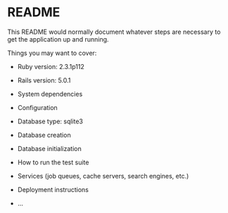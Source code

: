 # README

This README would normally document whatever steps are necessary to get the
application up and running.

Things you may want to cover:

* Ruby version:  2.3.1p112

* Rails version: 5.0.1

* System dependencies

* Configuration

* Database type:  sqlite3

* Database creation

* Database initialization

* How to run the test suite

* Services (job queues, cache servers, search engines, etc.)

* Deployment instructions

* ...
